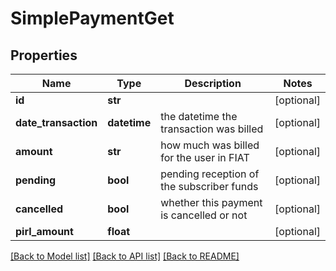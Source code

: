 # SimplePaymentGet

## Properties
Name | Type | Description | Notes
------------ | ------------- | ------------- | -------------
**id** | **str** |  | [optional] 
**date_transaction** | **datetime** | the datetime the transaction was billed | [optional] 
**amount** | **str** | how much was billed for the user in FIAT | [optional] 
**pending** | **bool** | pending reception of the subscriber funds | [optional] 
**cancelled** | **bool** | whether this payment is cancelled or not | [optional] 
**pirl_amount** | **float** |  | [optional] 

[[Back to Model list]](../README.md#documentation-for-models) [[Back to API list]](../README.md#documentation-for-api-endpoints) [[Back to README]](../README.md)

